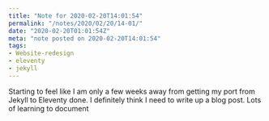 ```yaml
---
title: "Note for 2020-02-20T14:01:54"
permalink: "/notes/2020/02/20/14-01/"
date: "2020-02-20T01:01:54Z"
meta: "note posted on 2020-02-20T14:01:54"
tags:
- Website-redesign
- eleventy
- jekyll
---
```

Starting to feel like I am only a few weeks away from getting my port from Jekyll to Eleventy done.
I definitely think I need to write up a blog post. Lots of learning to document
